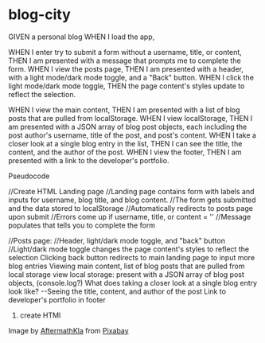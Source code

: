 # blog-city
GIVEN a personal blog
WHEN I load the app,
<!-- THEN I am presented with the landing page containing a form with labels and inputs for username, blog title, and blog content. -->
<!-- WHEN I submit the form,
THEN blog post data is stored to localStorage.
WHEN the form submits,
THEN I am redirected to the posts page. -->
WHEN I enter try to submit a form without a username, title, or content,
THEN I am presented with a message that prompts me to complete the form.
WHEN I view the posts page,
THEN I am presented with a header, with a light mode/dark mode toggle, and a "Back" button.
WHEN I click the light mode/dark mode toggle,
THEN the page content's styles update to reflect the selection.
<!-- WHEN I click the "Back" button,
THEN I am redirected back to the landing page where I can input more blog entries. -->
WHEN I view the main content,
THEN I am presented with a list of blog posts that are pulled from localStorage.
WHEN I view localStorage,
THEN I am presented with a JSON array of blog post objects, each including the post author's username, title of the post, and post's content.
WHEN I take a closer look at a single blog entry in the list,
THEN I can see the title, the content, and the author of the post.
WHEN I view the footer,
THEN I am presented with a link to the developer's portfolio.


<!--> Pseudocode <!-->
//Create HTML Landing page
//Landing page contains form with labels and inputs for username, blog title, and blog content.
//The form gets submitted and the data stored to localStorage
//Automatically redirects to posts page upon submit
//Errors come up if username, title, or content = ''
//Message populates that tells you to complete the form



//Posts page:
//Header, light/dark mode toggle, and "back" button
//Light/dark mode toggle changes the page content's styles to reflect the selection
Clicking back button redirects to main landing page to input more blog entries
Viewing main content, list of blog posts that are pulled from local storage
view local storage: present with a JSON array of blog post objects, (console.log?)
What does taking a closer look at a single blog entry look like? 
--Seeing the title, content, and author of the post
Link to developer's portfolio in footer


1. create HTMl

Image by <a href="https://pixabay.com/users/aftermathkla-35149745/?utm_source=link-attribution&utm_medium=referral&utm_campaign=image&utm_content=7943648">AftermathKla</a> from <a href="https://pixabay.com//?utm_source=link-attribution&utm_medium=referral&utm_campaign=image&utm_content=7943648">Pixabay</a>